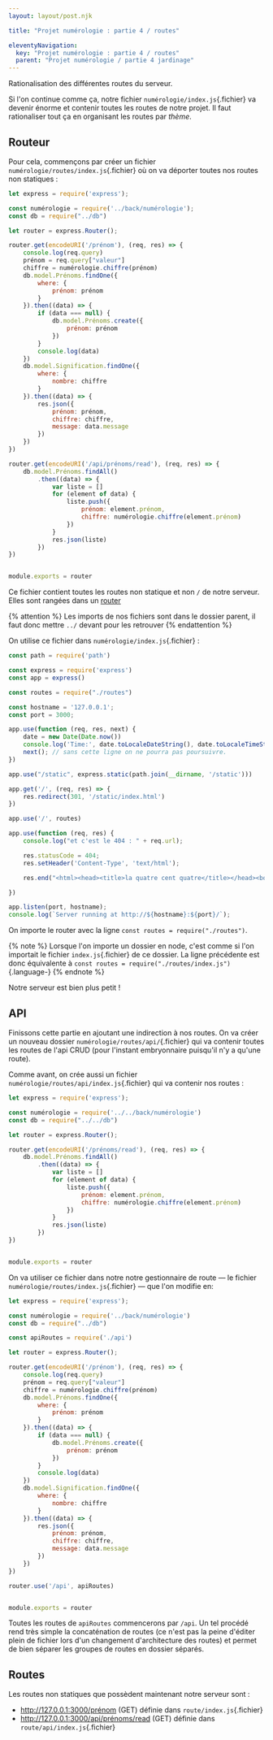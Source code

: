 ```yaml
---
layout: layout/post.njk

title: "Projet numérologie : partie 4 / routes"

eleventyNavigation:
  key: "Projet numérologie : partie 4 / routes"
  parent: "Projet numérologie / partie 4 jardinage"
---
```


<!-- début résumé -->

Rationalisation des différentes routes du serveur.

<!-- fin résumé -->

Si l'on continue comme ça, notre fichier `numérologie/index.js`{.fichier} va devenir énorme et contenir toutes les routes de notre projet. Il faut rationaliser tout ça en organisant les routes par *thème*.

## Routeur

Pour cela, commençons par créer un fichier `numérologie/routes/index.js`{.fichier} où on va déporter toutes nos routes non statiques :

```js
let express = require('express');

const numérologie = require('../back/numérologie');
const db = require("../db")

let router = express.Router();

router.get(encodeURI('/prénom'), (req, res) => {
    console.log(req.query)
    prénom = req.query["valeur"]
    chiffre = numérologie.chiffre(prénom)
    db.model.Prénoms.findOne({
        where: {
            prénom: prénom
        }
    }).then((data) => {
        if (data === null) {
            db.model.Prénoms.create({
                prénom: prénom
            })
        }
        console.log(data)
    })
    db.model.Signification.findOne({
        where: {
            nombre: chiffre
        }
    }).then((data) => {
        res.json({
            prénom: prénom,
            chiffre: chiffre,
            message: data.message
        })
    })
})

router.get(encodeURI('/api/prénoms/read'), (req, res) => {
    db.model.Prénoms.findAll()
        .then((data) => {
            var liste = []
            for (element of data) {
                liste.push({
                    prénom: element.prénom,
                    chiffre: numérologie.chiffre(element.prénom)
                })
            }
            res.json(liste)
        })
})


module.exports = router
```

Ce fichier contient toutes les routes non statique et non `/` de notre serveur. Elles sont rangées dans un [router](http://expressjs.com/fr/guide/routing.html#express-router)

{% attention %}
Les imports de nos fichiers sont dans le dossier parent, il faut donc mettre `../` devant pour les retrouver
{% endattention %}

On utilise ce fichier dans `numérologie/index.js`{.fichier} :

```js
const path = require('path')

const express = require('express')
const app = express()

const routes = require("./routes")

const hostname = '127.0.0.1';
const port = 3000;

app.use(function (req, res, next) {
    date = new Date(Date.now())
    console.log('Time:', date.toLocaleDateString(), date.toLocaleTimeString(), "; url :", req.url);
    next(); // sans cette ligne on ne pourra pas poursuivre.
})

app.use("/static", express.static(path.join(__dirname, '/static')))

app.get('/', (req, res) => {
    res.redirect(301, '/static/index.html')
})

app.use('/', routes)

app.use(function (req, res) {
    console.log("et c'est le 404 : " + req.url);

    res.statusCode = 404;
    res.setHeader('Content-Type', 'text/html');

    res.end("<html><head><title>la quatre cent quatre</title></head><body><h1>Et c'est la 404.</h1><img  src=\"https://www.leblogauto.com/wp-content/uploads/2020/04/Peugeot-404-1.jpg\" /></body></html>");

})

app.listen(port, hostname);
console.log(`Server running at http://${hostname}:${port}/`);
```

On importe le router avec la ligne `const routes = require("./routes")`. 

{% note %}
Lorsque l'on importe un dossier en node, c'est comme si l'on importait le fichier `index.js`{.fichier} de ce dossier. La ligne précédente est donc équivalente à `const routes = require("./routes/index.js")`{.language-}
{% endnote %}

Notre serveur est bien plus petit !

## API

Finissons cette partie en ajoutant une indirection à nos routes. On va créer un nouveau dossier `numérologie/routes/api/`{.fichier} qui va contenir toutes les routes de l'api CRUD (pour l'instant embryonnaire puisqu'il n'y a qu'une route).

Comme avant, on crée aussi un fichier `numérologie/routes/api/index.js`{.fichier} qui va contenir nos routes :

```js
let express = require('express');

const numérologie = require('../../back/numérologie')
const db = require("../../db")

let router = express.Router();

router.get(encodeURI('/prénoms/read'), (req, res) => {
    db.model.Prénoms.findAll()
        .then((data) => {
            var liste = []
            for (element of data) {
                liste.push({
                    prénom: element.prénom,
                    chiffre: numérologie.chiffre(element.prénom)
                })
            }
            res.json(liste)
        })
})


module.exports = router
```

On va utiliser ce fichier dans notre notre gestionnaire de route — le fichier `numérologie/routes/index.js`{.fichier} — que l'on modifie en:

```js
let express = require('express');

const numérologie = require('../back/numérologie')
const db = require("../db")

const apiRoutes = require('./api')

let router = express.Router();

router.get(encodeURI('/prénom'), (req, res) => {
    console.log(req.query)
    prénom = req.query["valeur"]
    chiffre = numérologie.chiffre(prénom)
    db.model.Prénoms.findOne({
        where: {
            prénom: prénom
        }
    }).then((data) => {
        if (data === null) {
            db.model.Prénoms.create({
                prénom: prénom
            })
        }
        console.log(data)
    })
    db.model.Signification.findOne({
        where: {
            nombre: chiffre
        }
    }).then((data) => {
        res.json({
            prénom: prénom,
            chiffre: chiffre,
            message: data.message
        })
    })
})

router.use('/api', apiRoutes)


module.exports = router
```

Toutes les routes de `apiRoutes` commencerons par `/api`. Un tel procédé rend très simple la concaténation de routes (ce n'est pas la peine d'éditer plein de fichier lors d'un changement d'architecture des routes) et permet de bien séparer les groupes de routes en dossier séparés.

## Routes

Les routes non statiques que possèdent maintenant notre serveur sont :

* <http://127.0.0.1:3000/prénom> (GET) définie dans `route/index.js`{.fichier}
* <http://127.0.0.1:3000/api/prénoms/read> (GET) définie dans `route/api/index.js`{.fichier}
